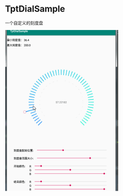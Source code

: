 # TptDialSample
一个自定义的刻度盘

<img src="https://github.com/kangdp/TptDialSample/blob/master/dial.gif" width="375"/>
